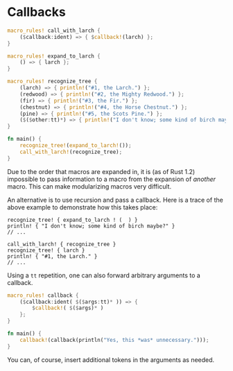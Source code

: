 # Callbacks

```rust
macro_rules! call_with_larch {
    ($callback:ident) => { $callback!(larch) };
}

macro_rules! expand_to_larch {
    () => { larch };
}

macro_rules! recognize_tree {
    (larch) => { println!("#1, the Larch.") };
    (redwood) => { println!("#2, the Mighty Redwood.") };
    (fir) => { println!("#3, the Fir.") };
    (chestnut) => { println!("#4, the Horse Chestnut.") };
    (pine) => { println!("#5, the Scots Pine.") };
    ($($other:tt)*) => { println!("I don't know; some kind of birch maybe?") };
}

fn main() {
    recognize_tree!(expand_to_larch!());
    call_with_larch!(recognize_tree);
}
```

Due to the order that macros are expanded in, it is (as of Rust 1.2) impossible to pass information to a macro from the expansion of *another* macro.
This can make modularizing macros very difficult.

An alternative is to use recursion and pass a callback.
Here is a trace of the above example to demonstrate how this takes place:

```rust,ignore
recognize_tree! { expand_to_larch ! (  ) }
println! { "I don't know; some kind of birch maybe?" }
// ...

call_with_larch! { recognize_tree }
recognize_tree! { larch }
println! { "#1, the Larch." }
// ...
```

Using a `tt` repetition, one can also forward arbitrary arguments to a callback.

```rust
macro_rules! callback {
    ($callback:ident( $($args:tt)* )) => {
        $callback!( $($args)* )
    };
}

fn main() {
    callback!(callback(println("Yes, this *was* unnecessary.")));
}
```

You can, of course, insert additional tokens in the arguments as needed.
